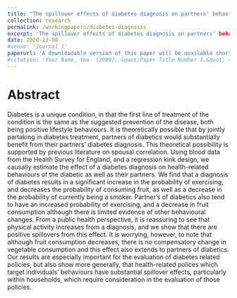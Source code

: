 ```yaml
---
title: "The spillover effects of diabetes diagnosis on partners' behaviour (Job Market Paper)"
collection: research
permalink: /workingpapers/diabetes-diagnosis
excerpt: 'The spillover effects of diabetes diagnosis on partners' behaviour'
date: 2020-13-08
#venue: 'Journal 1'
paperurl: 'A downloadable version of this paper will be available shortly.'
#citation: 'Your Name, You. (2009). &quot;Paper Title Number 1.&quot; <i>Journal 1</i>. 1(1).'
---
```


# Abstract

Diabetes is a unique condition, in that the first line of treatment of the condition is the same as the suggested prevention of the disease, both being positive lifestyle behaviours. It is theoretically possible that by jointly partaking in diabetes treatment, partners of diabetics would substantially benefit from their partners’ diabetes diagnosis. This theoretical possibility is supported by previous literature on spousal correlation. Using blood data from the Health Survey for England, and a regression kink design, we causally estimate the effect of a diabetes diagnosis on health-related behaviours of the diabetic as well as their partners. We find that a diagnosis of diabetes results in a significant increase in the probability of exercising, and decreases the probability of consuming fruit, as well as a decrease in the probability of currently being a smoker. Partner’s of diabetics also tend to have an increased probability of exercising, and a decrease in fruit consumption although there is limited evidence of other behavioural changes. From a public health perspective, it is reassuring to see that physical activity increases from a diagnosis, and we show that there are positive spillovers from this effect. It is worrying, however, to note that although fruit consumption decreases, there is no compensatory change in vegetable consumption and this effect also extends to partners of diabetics. Our results are especially important for the evaluation of diabetes related policies, but also show more generally, that health-related polices which target individuals’ behaviours have substantial spillover effects, particularly within households, which require consideration in the evaluation of those policies.
